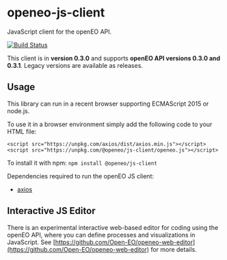 # openeo-js-client

JavaScript client for the openEO API.

[![Build Status](https://travis-ci.org/Open-EO/openeo-js-client.svg?branch=master)](https://travis-ci.org/Open-EO/openeo-js-client)

This client is in **version 0.3.0** and supports **openEO API versions 0.3.0 and 0.3.1**. Legacy versions are available as releases.

## Usage
This library can run in a recent browser supporting ECMAScript 2015 or node.js.

To use it in a browser environment simply add the following code to your HTML file:
```
<script src="https://unpkg.com/axios/dist/axios.min.js"></script>
<script src="https://unpkg.com/@openeo/js-client/openeo.js"></script>
```

To install it with npm: `npm install @openeo/js-client`

Dependencies required to run the openEO JS client:
* [axios](https://github.com/axios/axios)

## Interactive JS Editor

There is an experimental interactive web-based editor for coding using the openEO API,
where you can define processes and visualizations in JavaScript.
See [https://github.com/Open-EO/openeo-web-editor](https://github.com/Open-EO/openeo-web-editor) for more details.

